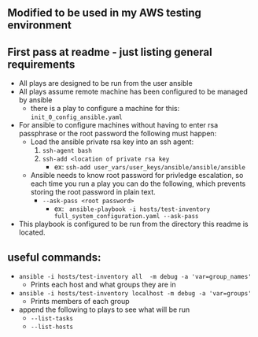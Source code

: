 ## Modified to be used in my AWS testing environment


## First pass at readme - just listing general requirements

- All plays are designed to be run from the user ansible
- All plays assume remote machine has been configured to be managed by ansible
	- there is a play to configure a machine for this: `init_0_config_ansible.yaml`
- For ansible to configure machines without having to enter rsa passphrase or the root password the following must happen:
	- Load the ansible private rsa key into an ssh agent:
		1. `ssh-agent bash`
		2. `ssh-add <location of private rsa key`
			- ex: `ssh-add user_vars/user_keys/ansible/ansible/ansible`	
	- Ansible needs to know root password for privledge escalation, so each time you run a play you can do the following, which prevents storing the root password in plain text.
		- `--ask-pass <root password>`
			- ex: ` ansible-playbook -i hosts/test-inventory full_system_configuration.yaml --ask-pass`
- This playbook is configured to be run from the directory this readme is located. 		



## useful commands:

- `ansible -i hosts/test-inventory all  -m debug -a 'var=group_names'`
	- Prints each host and what groups they are in
- `ansible -i hosts/test-inventory localhost -m debug -a 'var=groups'`
	- Prints members of each group
- append the following to plays to see what will be run
	- `--list-tasks`
	- `--list-hosts`	
